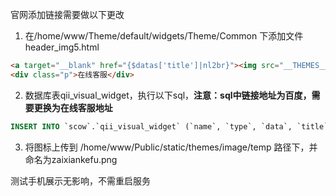 

官网添加链接需要做以下更改



1. 在/home/www/Theme/default/widgets/Theme/Common 下添加文件 header_img5.html

```html
<a target="__blank" href="{$datas['title']|nl2br}"><img src="__THEMES__/image/temp/zaixiankefu.png"></a>
<div class="p">在线客服</div>
```

2. 数据库表qii_visual_widget，执行以下sql，**注意：sql中链接地址为百度，需要更换为在线客服地址**

```sql
INSERT INTO `scow`.`qii_visual_widget` (`name`, `type`, `data`, `title`) VALUES ('Theme/Common/fractal', 'header_img5', '{\"datas\":{\"title\":\"http://www.baidu.com\"}}', 'site-index-index');
```

3. 将图标上传到 /home/www/Public/static/themes/image/temp 路径下，并命名为zaixiankefu.png



测试手机展示无影响，不需重启服务